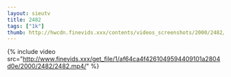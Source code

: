 ```yaml
--- 
layout: sieutv
title: 2482
tags: ["1k"]
thumb: http://hwcdn.finevids.xxx/contents/videos_screenshots/2000/2482/preview.mp4.jpg
---
```

{% include video src="http://www.finevids.xxx/get_file/1/af64ca4f4261049594409101a2804d0e/2000/2482/2482.mp4/" %} 
